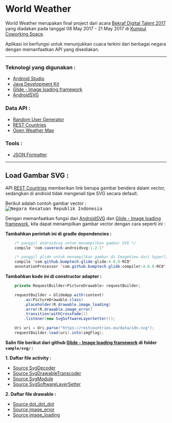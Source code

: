World Weather
=============
World Weather merupakan final project dari acara [Bekraf Digital Talent 2017](https://www.kumpul.co/events/bekraf-digital-talent-2017-170501/ "Event Bekraf Digital Talent 2017") yang diadakan pada tanggal 08 May 2017 - 21 May 2017 di [Kumpul Coworking Space](https://goo.gl/maps/dxMyzJbWnax "Maps Kumpul Coworking Space").

Aplikasi ini berfungsi untuk menunjukkan cuaca terkini dari berbagai negara dengan memanfaatkan API yang disediakan.

---

### Teknologi yang digunakan :
* [Android Studio](http://developer.android.com/sdk/index.html "Download Android Studio")
* [Java Development Kit](http://www.oracle.com/technetwork/java/javase/downloads/index.html "Download JDK")
* [Glide - Image loading framework](https://github.com/bumptech/glide "View Glide options on github")
* [AndroidSVG](https://bigbadaboom.github.io/androidsvg/ "Check AndroidSVG documentation")

### Data API :
* [Random User Generator](https://randomuser.me/api/ "Generate random user")
* [REST Countries](https://restcountries.eu/rest/v2/all "Generate all countries data")
* [Open Weather Map](http://openweathermap.org/api "Generate weather data")

### Tools :
* [JSON Formatter](https://jsonformatter.curiousconcept.com/ "Tools untuk memperbaiki format JSON agar mudah dibaca")

---

## Load Gambar SVG :
API [REST Countries](https://restcountries.eu/rest/v2/all "Generate all countries data") memberikan link berupa gambar bendera dalam vector, sedangkan di android tidak mengenali tipe SVG secara default.

Berikut adalah contoh gambar vector :
<kbd>![Negara Kesatuan Republik Indonesia](https://restcountries.eu/data/idn.svg)</kbd>

Dengan memanfaatkan fungsi dari [AndroidSVG](https://bigbadaboom.github.io/androidsvg/ "Check AndroidSVG documentation") dan [Glide - Image loading framework](https://github.com/bumptech/glide "View Glide options on github"), kita dapat menampilkan gambar vector dengan cara seperti ini :

**Tambahkan perintah ini di gradle dependencies :**
```java
    /* panggil androidsvg untuk menampilkan gambar SVG */
    compile 'com.caverock:androidsvg:1.2.1'

    /* panggil glide untuk menampilkan gambar di ImageView dari hyperlink */
    compile 'com.github.bumptech.glide:glide:4.0.0-RC0'
    annotationProcessor 'com.github.bumptech.glide:compiler:4.0.0-RC0'
```

**Tambahkan kode ini di constructor adapter :**
```java
    private RequestBuilder<PictureDrawable> requestBuilder;

    requestBuilder = GlideApp.with(context)
        .as(PictureDrawable.class)
        .placeholder(R.drawable.image_loading)
        .error(R.drawable.image_error)
        .transition(withCrossFade())
        .listener(new SvgSoftwareLayerSetter());

    Uri uri = Uri.parse("https://restcountries.eu/data/idn.svg");
    requestBuilder.load(uri).into(imgFlag);
```

**Salin file berikut dari github [Glide - Image loading framework](https://github.com/bumptech/glide "View Glide options on github") di folder `sample/svg/` :**

**1. Daftar file activity :**
* [Source SvgDecoder](https://github.com/bumptech/glide/blob/master/samples/svg/src/main/java/com/bumptech/glide/samples/svg/SvgDecoder.java "Source SvgDecoder")
* [Source SvgDrawableTranscoder](https://github.com/bumptech/glide/blob/master/samples/svg/src/main/java/com/bumptech/glide/samples/svg/SvgDrawableTranscoder.java "Source SvgDrawableTranscoder")
* [Source SvgModule](https://github.com/bumptech/glide/blob/master/samples/svg/src/main/java/com/bumptech/glide/samples/svg/SvgModule.java "Source SvgModule")
* [Source SvgSoftwareLayerSetter](https://github.com/bumptech/glide/blob/master/samples/svg/src/main/java/com/bumptech/glide/samples/svg/SvgSoftwareLayerSetter.java "Source SvgSoftwareLayerSetter")

**2. Daftar file drawable :**
* [Source dot_dot_dot](https://github.com/bumptech/glide/blob/master/samples/svg/src/main/res/drawable/dot_dot_dot.xml "Source dot_dot_dot")
* [Source image_error](https://github.com/bumptech/glide/blob/master/samples/svg/src/main/res/drawable/image_error.xml "Source image_error")
* [Source image_loading](https://github.com/bumptech/glide/blob/master/samples/svg/src/main/res/drawable/image_loading.xml "Source image_loading")